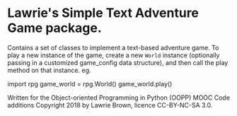 # Lawrie's Simple Text Adventure Game package.

Contains a set of classes to implement a text-based adventure game.
To play a new instance of the game, create a new `World` instance
(optionally passing in a customized game_config data structure),
and then call the play method on that instance. eg.

  import rpg
  game_world = rpg.World()
  game_world.play()

Written for the Object-oriented Programming in Python (OOPP) MOOC
Code additions Copyright 2018 by Lawrie Brown, licence CC-BY-NC-SA 3.0.

